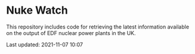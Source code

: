 # Nuke Watch

This repository includes code for retrieving the latest information available on the output of EDF nuclear power plants in the UK.

Last updated: 2021-11-07 10:07